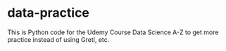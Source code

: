 # data-practice

This is Python code for the Udemy Course Data Science A-Z to get more practice instead of using Gretl, etc.
